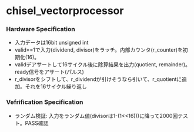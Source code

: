 # chisel_vectorprocessor


### Hardware Specification
* 入力データは16bit unsigned int
* valid==1で入力(dividend, divisor)をラッチ。内部カウンタ(r_counter)を初期化(16)。
* validデアサートして16サイクル後に除算結果を出力(quotient, remainder)。ready信号をアサート(パルス)
* r_divisorをシフトして、r_dividendが引けそうなら引いて、r_quotientに追加。それを16サイクル繰り返し

### Vefrification Specification
* ランダム検証: 入力をランダム値(divisorは1-(1<<16)))に降って2000回テスト。PASS確認
